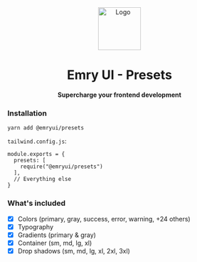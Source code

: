 <div align="center">
  <img style="width:96px; height:96px;" width="96" alt="Logo" src="https://user-images.githubusercontent.com/5527769/194703186-1603a72a-b997-4923-9953-da97270eac58.png">
</div>

<div align="center">
  <h1>Emry UI - Presets</h1>
  <p><b>Supercharge your frontend development</b></p>
</div>

### Installation

```
yarn add @emryui/presets
```

`tailwind.config.js`:

```
module.exports = {
  presets: [
    require("@emryui/presets")
  ],
  // Everything else
}
```

### What's included

- [x] Colors (primary, gray, success, error, warning, +24 others)
- [x] Typography
- [x] Gradients (primary & gray)
- [x] Container (sm, md, lg, xl)
- [x] Drop shadows (sm, md, lg, xl, 2xl, 3xl)
